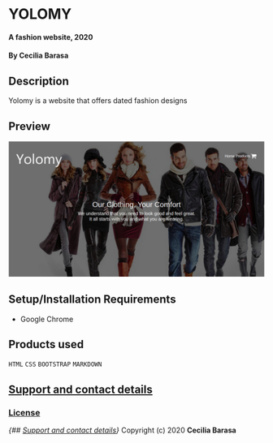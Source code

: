 # YOLOMY
#### A fashion website, 2020
#### By **Cecilia Barasa**
## Description
Yolomy is a website that offers dated fashion designs
## Preview
![](shot.png)
## Setup/Installation Requirements
* Google Chrome
## Products used 
`HTML`
`CSS`
`BOOTSTRAP`
`MARKDOWN`
## [Support and contact details](https://www.linkedin.com/in/cecilia-barasa-4a8311195/)
### [License](https://github.com/cecibarasa/yolomy/blob/master/license.md)
*{## [Support and contact details](https://www.linkedin.com/in/cecilia-barasa-4a8311195/)}*
Copyright (c) 2020 **Cecilia Barasa**